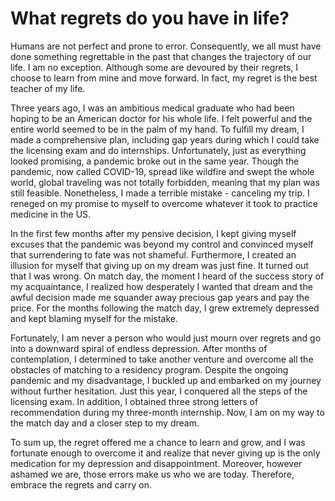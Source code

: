 # What regrets do you have in life?

Humans are not perfect and prone to error. Consequently, we all must have done something regrettable in the past that changes the trajectory of our life. I am no exception. Although some are devoured by their regrets, I choose to learn from mine and move forward. In fact, my regret is the best teacher of my life.

Three years ago, I was an ambitious medical graduate who had been hoping to be an American doctor for his whole life. I felt powerful and the entire world seemed to be in the palm of my hand. To fulfill my dream, I made a comprehensive plan, including gap years during which I could take the licensing exam and do internships. Unfortunately, just as everything looked promising, a pandemic broke out in the same year. Though the pandemic, now called COVID-19, spread like wildfire and swept the whole world, global traveling was not totally forbidden, meaning that my plan was still feasible. Nonetheless, I made a terrible mistake - canceling my trip. I reneged on my promise to myself to overcome whatever it took to practice medicine in the US.

In the first few months after my pensive decision, I kept giving myself excuses that the pandemic was beyond my control and convinced myself that surrendering to fate was not shameful. Furthermore, I created an illusion for myself that giving up on my dream was just fine. It turned out that I was wrong. On match day, the moment I heard of the success story of my acquaintance, I realized how desperately I wanted that dream and the awful decision made me squander away precious gap years and pay the price. For the months following the match day, I grew extremely depressed and kept blaming myself for the mistake.

Fortunately, I am never a person who would just mourn over regrets and go into a downward spiral of endless depression. After months of contemplation, I determined to take another venture and overcome all the obstacles of matching to a residency program. Despite the ongoing pandemic and my disadvantage, I buckled up and embarked on my journey without further hesitation. Just this year, I conquered all the steps of the licensing exam. In addition, I obtained three strong letters of recommendation during my three-month internship. Now, I am on my way to the match day and a closer step to my dream.

To sum up, the regret offered me a chance to learn and grow, and I was fortunate enough to overcome it and realize that never giving up is the only medication for my depression and disappointment. Moreover, however ashamed we are, those errors make us who we are today. Therefore, embrace the regrets and carry on.
